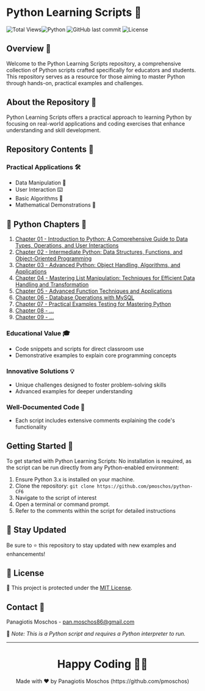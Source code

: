 # Python Learning Scripts 🐍
 
![Total Views](https://views.whatilearened.today/views/github/pmoschos/python-CF6.svg)![Python](https://img.shields.io/badge/language-Python-blue.svg) ![GitHub last commit](https://img.shields.io/github/last-commit/pmoschos/python-CF6) ![License](https://img.shields.io/badge/license-MIT-green.svg)
 
## Overview 🌟
Welcome to the Python Learning Scripts repository, a comprehensive collection of Python scripts crafted specifically for educators and students. This repository serves as a resource for those aiming to master Python through hands-on, practical examples and challenges.
 
## About the Repository 📖
Python Learning Scripts offers a practical approach to learning Python by focusing on real-world applications and coding exercises that enhance understanding and skill development.
 
## Repository Contents 📂
### Practical Applications 🛠️
- Data Manipulation 🔢
- User Interaction ⌨️
- Basic Algorithms 🔄
- Mathematical Demonstrations 📏
 
## 🐍 Python Chapters 📄
01. <a href="" title="Chapter 01">Chapter 01 - Introduction to Python: A Comprehensive Guide to Data Types, Operations, and User Interactions</a></td>
02. <a href="" title="Chapter 02">Chapter 02 - Intermediate Python: Data Structures, Functions, and Object-Oriented Programming</a></td>
03. <a href="" title="Chapter 03">Chapter 03 - Advanced Python: Object Handling, Algorithms, and Applications</a></td>
04. <a href="" title="Chapter 04">Chapter 04 - Mastering List Manipulation: Techniques for Efficient Data Handling and Transformation</a></td>
05. <a href="" title="Chapter 05">Chapter 05 - Advanced Function Techniques and Applications</a></td>
06. <a href="" title="Chapter 06">Chapter 06 - Database Operations with MySQL</a></td>
07. <a href="" title="Chapter 07">Chapter 07 - Practical Examples Testing for Mastering Python</a></td>
08. <a href="" title="Chapter 07">Chapter 08 - ...</a></td>
09. <a href="" title="Chapter 07">Chapter 09 - ...</a></td>
 
### Educational Value 🎓
- Code snippets and scripts for direct classroom use
- Demonstrative examples to explain core programming concepts
 
### Innovative Solutions 💡
- Unique challenges designed to foster problem-solving skills
- Advanced examples for deeper understanding
 
### Well-Documented Code 📄
- Each script includes extensive comments explaining the code's functionality
 
## Getting Started 🚀
To get started with Python Learning Scripts:
No installation is required, as the script can be run directly from any Python-enabled environment:
1. Ensure Python 3.x is installed on your machine.
2. Clone the repository: `git clone https://github.com/pmoschos/python-CF6`
3. Navigate to the script of interest
4. Open a terminal or command prompt.
5. Refer to the comments within the script for detailed instructions
 
## 📢 Stay Updated
 
Be sure to ⭐ this repository to stay updated with new examples and enhancements!
 
## 📄 License
🔐 This project is protected under the [MIT License](https://mit-license.org/).
 
 
## Contact 📧
Panagiotis Moschos - pan.moschos86@gmail.com
 
🔗 *Note: This is a Python script and requires a Python interpreter to run.*
 
---
<h1 align=center>Happy Coding 👨‍💻 </h1>
 
<p align="center">
  Made with ❤️ by Panagiotis Moschos (https://github.com/pmoschos)
</p>